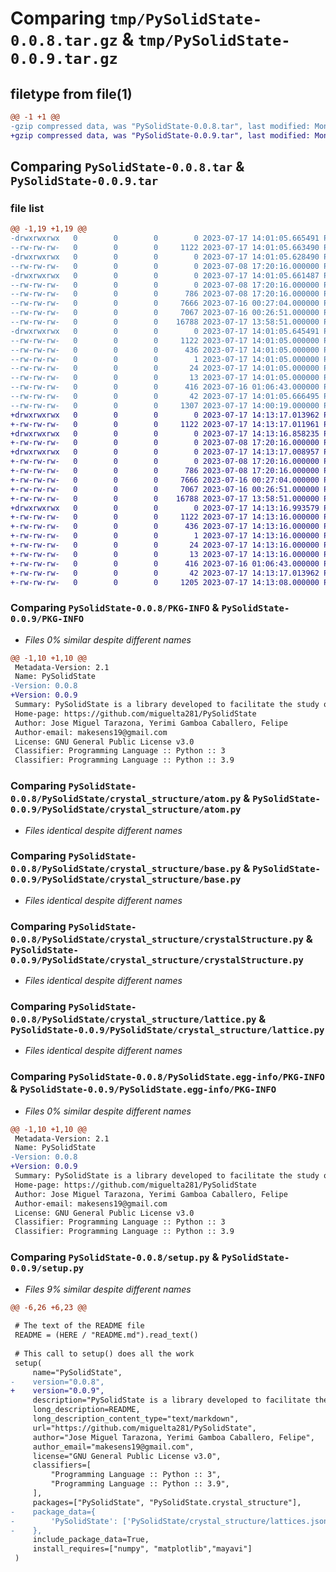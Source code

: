 # Comparing `tmp/PySolidState-0.0.8.tar.gz` & `tmp/PySolidState-0.0.9.tar.gz`

## filetype from file(1)

```diff
@@ -1 +1 @@
-gzip compressed data, was "PySolidState-0.0.8.tar", last modified: Mon Jul 17 14:01:05 2023, max compression
+gzip compressed data, was "PySolidState-0.0.9.tar", last modified: Mon Jul 17 14:13:17 2023, max compression
```

## Comparing `PySolidState-0.0.8.tar` & `PySolidState-0.0.9.tar`

### file list

```diff
@@ -1,19 +1,19 @@
-drwxrwxrwx   0        0        0        0 2023-07-17 14:01:05.665491 PySolidState-0.0.8/
--rw-rw-rw-   0        0        0     1122 2023-07-17 14:01:05.663490 PySolidState-0.0.8/PKG-INFO
-drwxrwxrwx   0        0        0        0 2023-07-17 14:01:05.628490 PySolidState-0.0.8/PySolidState/
--rw-rw-rw-   0        0        0        0 2023-07-08 17:20:16.000000 PySolidState-0.0.8/PySolidState/__init__.py
-drwxrwxrwx   0        0        0        0 2023-07-17 14:01:05.661487 PySolidState-0.0.8/PySolidState/crystal_structure/
--rw-rw-rw-   0        0        0        0 2023-07-08 17:20:16.000000 PySolidState-0.0.8/PySolidState/crystal_structure/__init__.py
--rw-rw-rw-   0        0        0      786 2023-07-08 17:20:16.000000 PySolidState-0.0.8/PySolidState/crystal_structure/atom.py
--rw-rw-rw-   0        0        0     7666 2023-07-16 00:27:04.000000 PySolidState-0.0.8/PySolidState/crystal_structure/base.py
--rw-rw-rw-   0        0        0     7067 2023-07-16 00:26:51.000000 PySolidState-0.0.8/PySolidState/crystal_structure/crystalStructure.py
--rw-rw-rw-   0        0        0    16788 2023-07-17 13:58:51.000000 PySolidState-0.0.8/PySolidState/crystal_structure/lattice.py
-drwxrwxrwx   0        0        0        0 2023-07-17 14:01:05.645491 PySolidState-0.0.8/PySolidState.egg-info/
--rw-rw-rw-   0        0        0     1122 2023-07-17 14:01:05.000000 PySolidState-0.0.8/PySolidState.egg-info/PKG-INFO
--rw-rw-rw-   0        0        0      436 2023-07-17 14:01:05.000000 PySolidState-0.0.8/PySolidState.egg-info/SOURCES.txt
--rw-rw-rw-   0        0        0        1 2023-07-17 14:01:05.000000 PySolidState-0.0.8/PySolidState.egg-info/dependency_links.txt
--rw-rw-rw-   0        0        0       24 2023-07-17 14:01:05.000000 PySolidState-0.0.8/PySolidState.egg-info/requires.txt
--rw-rw-rw-   0        0        0       13 2023-07-17 14:01:05.000000 PySolidState-0.0.8/PySolidState.egg-info/top_level.txt
--rw-rw-rw-   0        0        0      416 2023-07-16 01:06:43.000000 PySolidState-0.0.8/README.md
--rw-rw-rw-   0        0        0       42 2023-07-17 14:01:05.666495 PySolidState-0.0.8/setup.cfg
--rw-rw-rw-   0        0        0     1307 2023-07-17 14:00:19.000000 PySolidState-0.0.8/setup.py
+drwxrwxrwx   0        0        0        0 2023-07-17 14:13:17.013962 PySolidState-0.0.9/
+-rw-rw-rw-   0        0        0     1122 2023-07-17 14:13:17.011961 PySolidState-0.0.9/PKG-INFO
+drwxrwxrwx   0        0        0        0 2023-07-17 14:13:16.858235 PySolidState-0.0.9/PySolidState/
+-rw-rw-rw-   0        0        0        0 2023-07-08 17:20:16.000000 PySolidState-0.0.9/PySolidState/__init__.py
+drwxrwxrwx   0        0        0        0 2023-07-17 14:13:17.008957 PySolidState-0.0.9/PySolidState/crystal_structure/
+-rw-rw-rw-   0        0        0        0 2023-07-08 17:20:16.000000 PySolidState-0.0.9/PySolidState/crystal_structure/__init__.py
+-rw-rw-rw-   0        0        0      786 2023-07-08 17:20:16.000000 PySolidState-0.0.9/PySolidState/crystal_structure/atom.py
+-rw-rw-rw-   0        0        0     7666 2023-07-16 00:27:04.000000 PySolidState-0.0.9/PySolidState/crystal_structure/base.py
+-rw-rw-rw-   0        0        0     7067 2023-07-16 00:26:51.000000 PySolidState-0.0.9/PySolidState/crystal_structure/crystalStructure.py
+-rw-rw-rw-   0        0        0    16788 2023-07-17 13:58:51.000000 PySolidState-0.0.9/PySolidState/crystal_structure/lattice.py
+drwxrwxrwx   0        0        0        0 2023-07-17 14:13:16.993579 PySolidState-0.0.9/PySolidState.egg-info/
+-rw-rw-rw-   0        0        0     1122 2023-07-17 14:13:16.000000 PySolidState-0.0.9/PySolidState.egg-info/PKG-INFO
+-rw-rw-rw-   0        0        0      436 2023-07-17 14:13:16.000000 PySolidState-0.0.9/PySolidState.egg-info/SOURCES.txt
+-rw-rw-rw-   0        0        0        1 2023-07-17 14:13:16.000000 PySolidState-0.0.9/PySolidState.egg-info/dependency_links.txt
+-rw-rw-rw-   0        0        0       24 2023-07-17 14:13:16.000000 PySolidState-0.0.9/PySolidState.egg-info/requires.txt
+-rw-rw-rw-   0        0        0       13 2023-07-17 14:13:16.000000 PySolidState-0.0.9/PySolidState.egg-info/top_level.txt
+-rw-rw-rw-   0        0        0      416 2023-07-16 01:06:43.000000 PySolidState-0.0.9/README.md
+-rw-rw-rw-   0        0        0       42 2023-07-17 14:13:17.013962 PySolidState-0.0.9/setup.cfg
+-rw-rw-rw-   0        0        0     1205 2023-07-17 14:13:08.000000 PySolidState-0.0.9/setup.py
```

### Comparing `PySolidState-0.0.8/PKG-INFO` & `PySolidState-0.0.9/PKG-INFO`

 * *Files 0% similar despite different names*

```diff
@@ -1,10 +1,10 @@
 Metadata-Version: 2.1
 Name: PySolidState
-Version: 0.0.8
+Version: 0.0.9
 Summary: PySolidState is a library developed to facilitate the study of solid-state materials, ranging from crystal structures to tight-binding models. It provides a set of tools and functionalities that enable researchers and students to analyze and simulate various aspects of the solid-state physics.
 Home-page: https://github.com/miguelta281/PySolidState
 Author: Jose Miguel Tarazona, Yerimi Gamboa Caballero, Felipe
 Author-email: makesens19@gmail.com
 License: GNU General Public License v3.0
 Classifier: Programming Language :: Python :: 3
 Classifier: Programming Language :: Python :: 3.9
```

### Comparing `PySolidState-0.0.8/PySolidState/crystal_structure/atom.py` & `PySolidState-0.0.9/PySolidState/crystal_structure/atom.py`

 * *Files identical despite different names*

### Comparing `PySolidState-0.0.8/PySolidState/crystal_structure/base.py` & `PySolidState-0.0.9/PySolidState/crystal_structure/base.py`

 * *Files identical despite different names*

### Comparing `PySolidState-0.0.8/PySolidState/crystal_structure/crystalStructure.py` & `PySolidState-0.0.9/PySolidState/crystal_structure/crystalStructure.py`

 * *Files identical despite different names*

### Comparing `PySolidState-0.0.8/PySolidState/crystal_structure/lattice.py` & `PySolidState-0.0.9/PySolidState/crystal_structure/lattice.py`

 * *Files identical despite different names*

### Comparing `PySolidState-0.0.8/PySolidState.egg-info/PKG-INFO` & `PySolidState-0.0.9/PySolidState.egg-info/PKG-INFO`

 * *Files 0% similar despite different names*

```diff
@@ -1,10 +1,10 @@
 Metadata-Version: 2.1
 Name: PySolidState
-Version: 0.0.8
+Version: 0.0.9
 Summary: PySolidState is a library developed to facilitate the study of solid-state materials, ranging from crystal structures to tight-binding models. It provides a set of tools and functionalities that enable researchers and students to analyze and simulate various aspects of the solid-state physics.
 Home-page: https://github.com/miguelta281/PySolidState
 Author: Jose Miguel Tarazona, Yerimi Gamboa Caballero, Felipe
 Author-email: makesens19@gmail.com
 License: GNU General Public License v3.0
 Classifier: Programming Language :: Python :: 3
 Classifier: Programming Language :: Python :: 3.9
```

### Comparing `PySolidState-0.0.8/setup.py` & `PySolidState-0.0.9/setup.py`

 * *Files 9% similar despite different names*

```diff
@@ -6,26 +6,23 @@
 
 # The text of the README file
 README = (HERE / "README.md").read_text()
 
 # This call to setup() does all the work
 setup(
     name="PySolidState",
-    version="0.0.8",
+    version="0.0.9",
     description="PySolidState is a library developed to facilitate the study of solid-state materials, ranging from crystal structures to tight-binding models. It provides a set of tools and functionalities that enable researchers and students to analyze and simulate various aspects of the solid-state physics.",
     long_description=README,
     long_description_content_type="text/markdown",
     url="https://github.com/miguelta281/PySolidState",
     author="Jose Miguel Tarazona, Yerimi Gamboa Caballero, Felipe",
     author_email="makesens19@gmail.com",
     license="GNU General Public License v3.0",
     classifiers=[
         "Programming Language :: Python :: 3",
         "Programming Language :: Python :: 3.9",
     ],
     packages=["PySolidState", "PySolidState.crystal_structure"],
-    package_data={
-        'PySolidState': ['PySolidState/crystal_structure/lattices.json']
-    },
     include_package_data=True,
     install_requires=["numpy", "matplotlib","mayavi"]
 )
```

